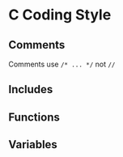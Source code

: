 # C Coding Style

## Comments

Comments use `/* ... */` not `//`

## Includes

## Functions

## Variables
